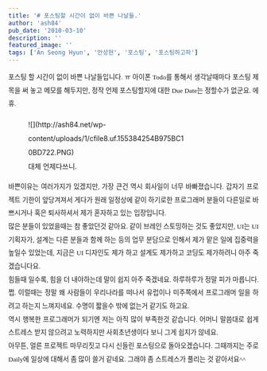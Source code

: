 ```yaml
---
title: '# 포스팅할 시간이 없이 바쁜 나날들.'
author: 'ash84'
pub_date: '2010-03-10'
description: ''
featured_image: ''
tags: ['An Seong Hyun', '안성현', '포스팅', '포스팅하고파']
---
```



<div style="text-align: justify;line-height: 2; "></div><div style="text-align: justify;line-height: 2; "><span style="font-size: 10pt; "><span style="font-family: Dotum; ">포스팅 할 시간이 없이 바쁜 나날들입니다. ㅠ 아이폰 Todo를 통해서 생각날때마다 포스팅 제목을 써 놓고 메모를 해두지만, 정작 언제 포스팅할지에 대한 Due Date는 정할수가 없군요. 에휴. </span></span></div><div style="text-align: justify;line-height: 2; "></div><div style="line-height: 2; "><figure class="wp-caption aligncenter" style="width: 320px">![](http://ash84.net/wp-content/uploads/1/cfile8.uf.155384254B975BC10BD722.PNG)<figcaption class="wp-caption-text">대체 언제다쓰니. </figcaption></figure><div style="text-align: justify;"></div></div><div style="text-align: justify;line-height: 2; "></div><div style="text-align: justify;line-height: 2; "><span style="font-size: 10pt; "><span style="font-family: Dotum; ">바쁜이유는 여러가지가 있겠지만, 가장 큰건 역시 회사일이 너무 바빠졌습니다. 갑자기 프로젝트 기한이 앞당겨져서 게다가 원래 일정상에 같이 하기로한 프로그래머 분들이 다른일로 바쁘시거나 혹은 퇴사하셔서 제가 혼자하고 있는 입장입니다. </span></span></div><div style="text-align: justify;line-height: 2; "></div><div style="text-align: justify;line-height: 2; "><span style="font-size: 10pt; "><span style="font-family: Dotum; ">많은 분들이 있었을때는 참 좋았던것 같아요. 같이 브레인 스토밍하는 것도 좋았지만, UI는 UI기획자가, 설계는 다른 분들과 함께 하는 등의 업무 분담으로 인해서 제가 맡은 일에 집중력을 높일수 있었는데, 지금은 UI 디자인도 제가 하고 설계도 제가하고 코딩도 제가하려니 아주 죽겠습니다요. </span></span></div><div style="text-align: justify;line-height: 2; "></div><div style="text-align: justify;line-height: 2; "><span style="font-size: 10pt; "><span style="font-family: Dotum; ">힘들때 일수록, 힘을 더 내야하는데 말이 쉽지 아주 죽겠네요. 하루하루가 정말 피가 마릅니다. 쩝. 이럴때는 정말 왜 사람들이 우리나라를 떠나서 유럽이나 미주쪽에서 프로그래머 일을 하려고 하는지 느껴지네요. 수명이 짧을수 밖에 없는거 같기도 하고요. </span></span></div><div style="text-align: justify;line-height: 2; "></div><div style="text-align: justify;line-height: 2; "><span style="font-size: 10pt; "><span style="font-family: Dotum; ">역시 행복한 프로그래머가 되기엔 저는 아직 많이 부족한것 같습니다. 어머니 말씀대로 쉽게 스트레스 받지 않으려고 노력하지만 사회초년생이다 보니 그게 쉽지가 않네요. </span></span></div><div style="text-align: justify;line-height: 2; "></div><div style="text-align: justify;line-height: 2; "><span style="font-size: 10pt; "><span style="font-family: Dotum; ">아무튼, 얼른 프로젝트 마무리짓고 다시 신들린 포스팅으로 돌아오겠습니다. 그때까지는 주로 Daily에 일상에 대해서 좀 많이 쓸거 같네요. 그래야 좀 스트레스가 풀리는 것 같아서요^^</span></span></div><div style="text-align: justify;line-height: 2; "></div><div style="text-align: justify;line-height: 2; "></div>

